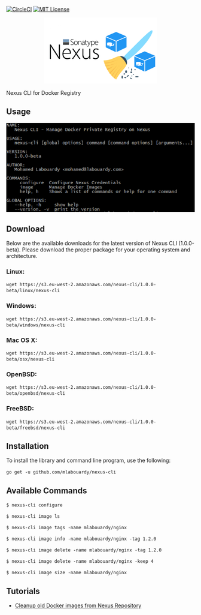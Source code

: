 [![CircleCI](https://circleci.com/gh/mlabouardy/nexus-cli.svg?style=svg)](https://circleci.com/gh/mlabouardy/nexus-cli) [![MIT License](http://img.shields.io/badge/license-MIT-blue.svg?style=flat)](LICENSE)

<div align="center">
<img src="logo.png" width="60%"/>
</div>

Nexus CLI for Docker Registry

## Usage

<div align="center">
<img src="example.png"/>
</div>

## Download

Below are the available downloads for the latest version of Nexus CLI (1.0.0-beta). Please download the proper package for your operating system and architecture.

### Linux:

```
wget https://s3.eu-west-2.amazonaws.com/nexus-cli/1.0.0-beta/linux/nexus-cli
```

### Windows:

```
wget https://s3.eu-west-2.amazonaws.com/nexus-cli/1.0.0-beta/windows/nexus-cli
```

### Mac OS X:

```
wget https://s3.eu-west-2.amazonaws.com/nexus-cli/1.0.0-beta/osx/nexus-cli
```

### OpenBSD:

```
wget https://s3.eu-west-2.amazonaws.com/nexus-cli/1.0.0-beta/openbsd/nexus-cli
```

### FreeBSD:

```
wget https://s3.eu-west-2.amazonaws.com/nexus-cli/1.0.0-beta/freebsd/nexus-cli
```

## Installation

To install the library and command line program, use the following:

```
go get -u github.com/mlabouardy/nexus-cli
```

## Available Commands

```
$ nexus-cli configure
```

```
$ nexus-cli image ls
```

```
$ nexus-cli image tags -name mlabouardy/nginx
```

```
$ nexus-cli image info -name mlabouardy/nginx -tag 1.2.0
```

```
$ nexus-cli image delete -name mlabouardy/nginx -tag 1.2.0
```

```
$ nexus-cli image delete -name mlabouardy/nginx -keep 4
```

```
$ nexus-cli image size -name mlabouardy/nginx
```
## Tutorials

* [Cleanup old Docker images from Nexus Repository](http://www.blog.labouardy.com/cleanup-old-docker-images-from-nexus-repository/)
